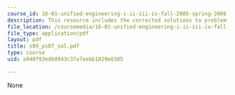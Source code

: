 ```yaml
---
course_id: 16-01-unified-engineering-i-ii-iii-iv-fall-2005-spring-2006
description: This resource includes the corrected solutions to problem set.
file_location: /coursemedia/16-01-unified-engineering-i-ii-iii-iv-fall-2005-spring-2006/a940f93ed60943c37a7eebb1029e0305_s09_ps07_sol.pdf
file_type: application/pdf
layout: pdf
title: s09_ps07_sol.pdf
type: course
uid: a940f93ed60943c37a7eebb1029e0305

---
```

None
